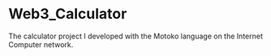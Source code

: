 # Web3_Calculator
The calculator project I developed with the Motoko language on the Internet Computer network.
